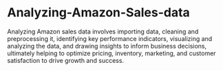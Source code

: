 # Analyzing-Amazon-Sales-data
Analyzing Amazon sales data involves importing data, cleaning and preprocessing it, identifying key performance indicators, visualizing and analyzing the data, and drawing insights to inform business decisions, ultimately helping to optimize pricing, inventory, marketing, and customer satisfaction to drive growth and success.
